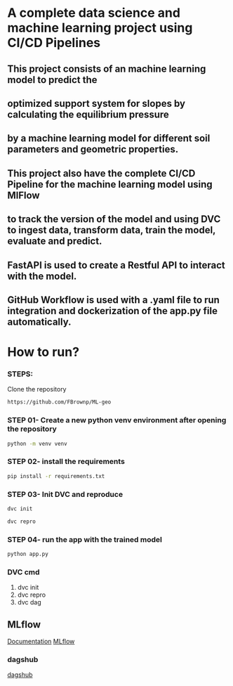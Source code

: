 # A complete data science and machine learning project using CI/CD Pipelines


## This project consists of an machine learning model to predict the 
## optimized support system for slopes by calculating the equilibrium pressure 
## by a machine learning model for different soil parameters and geometric properties.
## This project also have the complete CI/CD Pipeline for the machine learning model using MlFlow
## to track the version of the model and using DVC to ingest data, transform data, train the model, evaluate and predict.
## FastAPI is used to create a Restful API to interact with the model.
## GitHub Workflow is used with a .yaml file to run integration and dockerization of the app.py file automatically.


# How to run?
### STEPS:

Clone the repository

```bash
https://github.com/FBrownp/ML-geo
```
### STEP 01- Create a new python venv environment after opening the repository

```bash
python -m venv venv
```


### STEP 02- install the requirements
```bash
pip install -r requirements.txt
```


### STEP 03- Init DVC and reproduce
```bash
dvc init
```
```bash
dvc repro
```

### STEP 04- run the app with the trained model

```bash 
python app.py
```


### DVC cmd

1. dvc init
2. dvc repro
3. dvc dag



## MLflow

[Documentation](https://mlflow.org/docs/latest/index.html)
[MLflow](https://dagshub.com/FBrownp/ML-geo.mlflow)

### dagshub
[dagshub](https://dagshub.com/)

